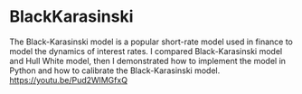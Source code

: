# BlackKarasinski
The Black-Karasinski model is a popular short-rate model used in finance to model the dynamics of interest rates. I compared Black-Karasinski model and Hull White model, then I demonstrated how to implement the model in Python and how to calibrate the Black-Karasinski model.  https://youtu.be/Pud2WlMGfxQ
